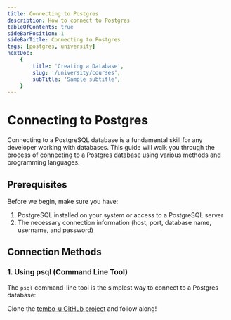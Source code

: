 ```yaml
---
title: Connecting to Postgres
description: How to connect to Postgres
tableOfContents: true
sideBarPosition: 1
sideBarTitle: Connecting to Postgres
tags: [postgres, university]
nextDoc:
    {
        title: 'Creating a Database',
        slug: '/university/courses',
        subTitle: 'Sample subtitle',
    }
---
```


# Connecting to Postgres

Connecting to a PostgreSQL database is a fundamental skill for any developer working with databases. This guide will walk you through the process of connecting to a Postgres database using various methods and programming languages.

## Prerequisites

Before we begin, make sure you have:

1. PostgreSQL installed on your system or access to a PostgreSQL server
2. The necessary connection information (host, port, database name, username, and password)

## Connection Methods

### 1. Using psql (Command Line Tool)

The `psql` command-line tool is the simplest way to connect to a Postgres database:

Clone the [tembo-u GitHub project](https://github.com/tembo-io/tembo-u) and follow along!
